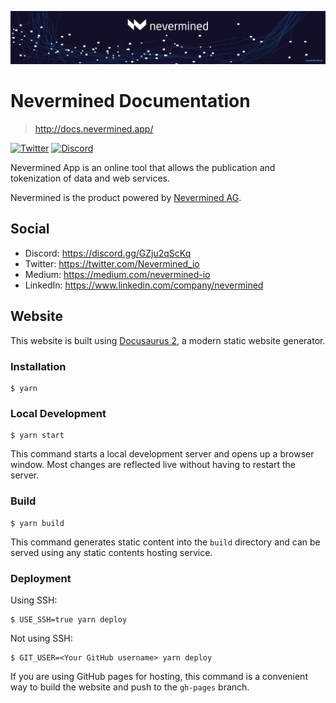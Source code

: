 [![banner](https://raw.githubusercontent.com/nevermined-io/assets/main/images/logo/banner_logo.png)](https://nevermined.io)


# Nevermined Documentation

> http://docs.nevermined.app/


[![Twitter](https://img.shields.io/twitter/follow/nevermined_io?style=social)](https://twitter.com/nevermined_io)
[![Discord](https://img.shields.io/discord/775670012446507028.svg?color=7289da&label=Discord&logo=discord&style=flat-square)](https://discord.gg/GZju2qScKq)

Nevermined App is an online tool that allows the publication and tokenization of data and web services.

Nevermined is the product powered by [Nevermined AG](https://nevermined.io).

## Social

* Discord: https://discord.gg/GZju2qScKq
* Twitter: https://twitter.com/Nevermined_io
* Medium: https://medium.com/nevermined-io
* LinkedIn: https://www.linkedin.com/company/nevermined


## Website

This website is built using [Docusaurus 2](https://docusaurus.io/), a modern static website generator.

### Installation

```
$ yarn
```

### Local Development

```
$ yarn start
```

This command starts a local development server and opens up a browser window. Most changes are reflected live without having to restart the server.

### Build

```
$ yarn build
```

This command generates static content into the `build` directory and can be served using any static contents hosting service.

### Deployment

Using SSH:

```
$ USE_SSH=true yarn deploy
```

Not using SSH:

```
$ GIT_USER=<Your GitHub username> yarn deploy
```

If you are using GitHub pages for hosting, this command is a convenient way to build the website and push to the `gh-pages` branch.

